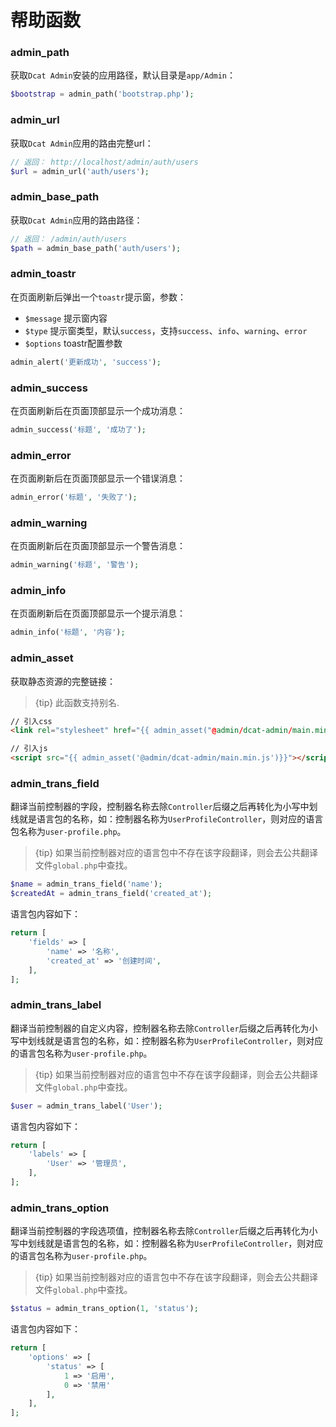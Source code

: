 # 帮助函数

### admin_path

获取`Dcat Admin`安装的应用路径，默认目录是`app/Admin`：

```php
$bootstrap = admin_path('bootstrap.php');
```

### admin_url

获取`Dcat Admin`应用的路由完整url：

```php
// 返回： http://localhost/admin/auth/users
$url = admin_url('auth/users');
```

### admin_base_path

获取`Dcat Admin`应用的路由路径：
```php
// 返回： /admin/auth/users
$path = admin_base_path('auth/users');
```

### admin_toastr

在页面刷新后弹出一个`toastr`提示窗，参数：

- `$message` 提示窗内容
- `$type` 提示窗类型，默认`success`，支持`success`、`info`、`warning`、`error`
- `$options` toastr配置参数

```php
admin_alert('更新成功', 'success');
```

### admin_success

在页面刷新后在页面顶部显示一个成功消息：
```php
admin_success('标题', '成功了');
```

### admin_error

在页面刷新后在页面顶部显示一个错误消息：
```php
admin_error('标题', '失败了');
```

### admin_warning

在页面刷新后在页面顶部显示一个警告消息：
```php
admin_warning('标题', '警告');
```

### admin_info

在页面刷新后在页面顶部显示一个提示消息：
```php
admin_info('标题', '内容');
```

### admin_asset

获取静态资源的完整链接：

> {tip} 此函数支持别名.

```html
// 引入css
<link rel="stylesheet" href="{{ admin_asset("@admin/dcat-admin/main.min.css") }}">

// 引入js
<script src="{{ admin_asset('@admin/dcat-admin/main.min.js')}}"></script>
```

### admin_trans_field

翻译当前控制器的字段，控制器名称去除`Controller`后缀之后再转化为小写中划线就是语言包的名称，如：控制器名称为`UserProfileController`，则对应的语言包名称为`user-profile.php`。

> {tip} 如果当前控制器对应的语言包中不存在该字段翻译，则会去公共翻译文件`global.php`中查找。

```php
$name = admin_trans_field('name');
$createdAt = admin_trans_field('created_at');
```
语言包内容如下：
```php
return [
    'fields' => [
        'name' => '名称',
        'created_at' => '创建时间',
    ],
];
```


### admin_trans_label

翻译当前控制器的自定义内容，控制器名称去除`Controller`后缀之后再转化为小写中划线就是语言包的名称，如：控制器名称为`UserProfileController`，则对应的语言包名称为`user-profile.php`。

> {tip} 如果当前控制器对应的语言包中不存在该字段翻译，则会去公共翻译文件`global.php`中查找。

```php
$user = admin_trans_label('User');
```
语言包内容如下：
```php
return [
    'labels' => [
        'User' => '管理员',
    ],
];
```

### admin_trans_option

翻译当前控制器的字段选项值，控制器名称去除`Controller`后缀之后再转化为小写中划线就是语言包的名称，如：控制器名称为`UserProfileController`，则对应的语言包名称为`user-profile.php`。

> {tip} 如果当前控制器对应的语言包中不存在该字段翻译，则会去公共翻译文件`global.php`中查找。

```php
$status = admin_trans_option(1, 'status');
```
语言包内容如下：
```php
return [
    'options' => [
        'status' => [
            1 => '启用',
            0 => '禁用'
        ],
    ],
];
```

